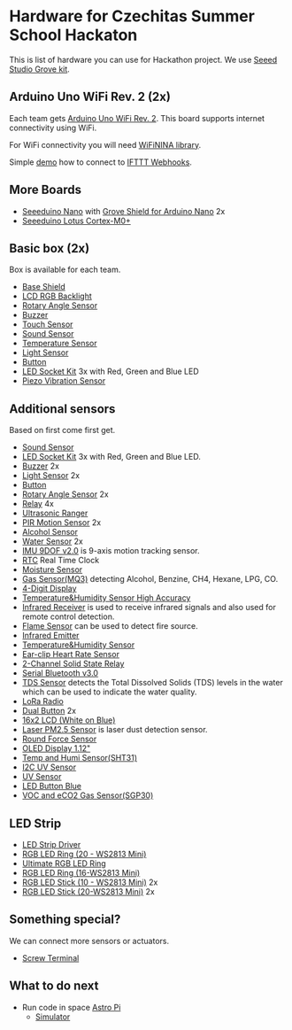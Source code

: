 # Hardware for Czechitas Summer School Hackaton

This is list of hardware you can use for Hackathon project. We use [Seeed Studio Grove kit](http://wiki.seeedstudio.com/Grove_System/).

## Arduino Uno WiFi Rev. 2 (2x)

Each team gets [Arduino Uno WiFi Rev. 2](https://www.arduino.cc/en/Guide/ArduinoUnoWiFiRev2). This board supports internet connectivity using WiFi.

For WiFi connectivity you will need [WiFiNINA library](https://www.arduino.cc/en/Reference/WiFiNINA).

Simple [demo](https://github.com/bechynsky/IFTTT101) how to connect to [IFTTT Webhooks](https://ifttt.com/maker_webhooks).

## More Boards

* [Seeeduino Nano](https://wiki.seeedstudio.com/Seeeduino-Nano/) with [Grove Shield for Arduino Nano](https://wiki.seeedstudio.com/Grove_Shield_for_Arduino_Nano/) 2x
* [Seeeduino Lotus Cortex-M0+](https://wiki.seeedstudio.com/Seeeduino_Lotus_Cortex-M0-/)


## Basic box (2x)

Box is available for each team.

* [Base Shield](http://wiki.seeedstudio.com/Base_Shield_V2/)
* [LCD RGB Backlight](http://wiki.seeedstudio.com/Grove-LCD_RGB_Backlight/)
* [Rotary Angle Sensor](http://wiki.seeedstudio.com/Grove-Rotary_Angle_Sensor/)
* [Buzzer](http://wiki.seeedstudio.com/Grove-Buzzer/)
* [Touch Sensor](http://wiki.seeedstudio.com/Grove-Touch_Sensor/)
* [Sound Sensor](http://wiki.seeedstudio.com/Grove-Sound_Sensor/)
* [Temperature Sensor](http://wiki.seeedstudio.com/Grove-Temperature_Sensor/)
* [Light Sensor](http://wiki.seeedstudio.com/Grove-Light_Sensor/)
* [Button](http://wiki.seeedstudio.com/Grove-Button/)
* [LED Socket Kit](http://wiki.seeedstudio.com/Grove-LED_Socket_Kit/) 3x with Red, Green and Blue LED
* [Piezo Vibration Sensor](http://wiki.seeedstudio.com/Grove-Piezo_Vibration_Sensor/)

## Additional sensors

Based on first come first get.

* [Sound Sensor](http://wiki.seeedstudio.com/Grove-Sound_Sensor/)
* [LED Socket Kit](http://wiki.seeedstudio.com/Grove-LED_Socket_Kit/) 3x with Red, Green and Blue LED.
* [Buzzer](http://wiki.seeedstudio.com/Grove-Buzzer/) 2x
* [Light Sensor](http://wiki.seeedstudio.com/Grove-Light_Sensor/) 2x
* [Button](http://wiki.seeedstudio.com/Grove-Button/)
* [Rotary Angle Sensor](http://wiki.seeedstudio.com/Grove-Rotary_Angle_Sensor/) 2x
* [Relay](http://wiki.seeedstudio.com/Grove-Relay/) 4x
* [Ultrasonic Ranger](http://wiki.seeedstudio.com/Grove-Ultrasonic_Ranger/)
* [PIR Motion Sensor](http://wiki.seeedstudio.com/Grove-PIR_Motion_Sensor/) 2x
* [Alcohol Sensor](http://wiki.seeedstudio.com/Grove-Alcohol_Sensor/)
* [Water Sensor](http://wiki.seeedstudio.com/Grove-Water_Sensor/) 2x
* [IMU 9DOF v2.0](http://wiki.seeedstudio.com/Grove-IMU_9DOF_v2.0/) is 9-axis motion tracking sensor.
* [RTC](http://wiki.seeedstudio.com/Grove-RTC/) Real Time Clock
* [Moisture Sensor](http://wiki.seeedstudio.com/Grove-Moisture_Sensor/)
* [Gas Sensor(MQ3)](http://wiki.seeedstudio.com/Grove-Gas_Sensor-MQ3/) detecting Alcohol, Benzine, CH4, Hexane, LPG, CO.
* [4-Digit Display](http://wiki.seeedstudio.com/Grove-4-Digit_Display/)
* [Temperature&Humidity Sensor High Accuracy](http://wiki.seeedstudio.com/Grove-TemptureAndHumidity_Sensor-High-Accuracy_AndMini-v1.0/)
* [Infrared Receiver](http://wiki.seeedstudio.com/Grove-Infrared_Receiver/) is used to receive infrared signals and also used for remote control detection.
* [Flame Sensor](http://wiki.seeedstudio.com/Grove-Flame_Sensor/) can be used to detect fire source.
* [Infrared Emitter](http://wiki.seeedstudio.com/Grove-Infrared_Emitter/)
* [Temperature&Humidity Sensor](http://wiki.seeedstudio.com/Grove-TemperatureAndHumidity_Sensor/)
* [Ear-clip Heart Rate Sensor](http://wiki.seeedstudio.com/Grove-Ear-clip_Heart_Rate_Sensor/)
* [2-Channel Solid State Relay](http://wiki.seeedstudio.com/Grove-2-Channel_Solid_State_Relay/)
* [Serial Bluetooth v3.0](http://wiki.seeedstudio.com/Grove-Serial_Bluetooth_v3.0/)
* [TDS Sensor](https://wiki.seeedstudio.com/Grove-TDS-Sensor/) detects the Total Dissolved Solids (TDS) levels in the water which can be used to indicate the water quality.
* [LoRa Radio](https://wiki.seeedstudio.com/Grove_LoRa_Radio/)
* [Dual Button](https://wiki.seeedstudio.com/Grove-Dual-Button/) 2x
* [16x2 LCD (White on Blue)](https://wiki.seeedstudio.com/Grove-16x2_LCD_Series/)
* [Laser PM2.5 Sensor](https://wiki.seeedstudio.com/Grove-Laser_PM2.5_Sensor-HM3301/) is laser dust detection sensor.
* [Round Force Sensor](https://wiki.seeedstudio.com/Grove-Round_Force_Sensor_FSR402/)
* [OLED Display 1.12"](https://wiki.seeedstudio.com/Grove-OLED_Display_1.12inch/)
* [Temp and Humi Sensor(SHT31)](https://wiki.seeedstudio.com/Grove-TempAndHumi_Sensor-SHT31/)
* [I2C UV Sensor](https://wiki.seeedstudio.com/Grove-I2C_UV_Sensor-VEML6070/)
* [UV Sensor](https://wiki.seeedstudio.com/Grove-UV_Sensor/)
* [LED Button Blue](https://wiki.seeedstudio.com/Grove-LED_Button/)
* [VOC and eCO2 Gas Sensor(SGP30)](https://wiki.seeedstudio.com/Grove-VOC_and_eCO2_Gas_Sensor-SGP30/)


## LED Strip

* [LED Strip Driver](https://wiki.seeedstudio.com/Grove-LED_Strip_Driver/)
* [RGB LED Ring (20 - WS2813 Mini)](https://wiki.seeedstudio.com/Grove-LED_ring/)
* [Ultimate RGB LED Ring](https://www.seeedstudio.com/Grove-Ultimate-RGB-LED-Ring-p-4203.html)
* [RGB LED Ring (16-WS2813 Mini)](https://www.seeedstudio.com/Grove-RGB-LED-Ring-16-WS2813-Mini-p-4201.html)
* [RGB LED Stick (10 - WS2813 Mini)](https://wiki.seeedstudio.com/Grove-RGB_LED_Stick-10-WS2813_Mini/) 2x
* [RGB LED Stick (20-WS2813 Mini)](https://www.seeedstudio.com/Grove-RGB-LED-Stick-20-WS2813-Mini-p-4271.html) 2x

## Something special?

We can connect more sensors or actuators.

* [Screw Terminal](http://wiki.seeedstudio.com/Grove-Screw_Terminal/)

## What to do next

* Run code in space [Astro Pi](https://astro-pi.org/)
  * [Simulator](https://trinket.io/sense-hat)

